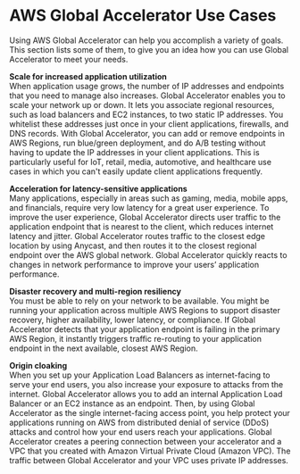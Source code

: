 # AWS Global Accelerator Use Cases<a name="introduction-benefits-of-migrating"></a>

Using AWS Global Accelerator can help you accomplish a variety of goals\. This section lists some of them, to give you an idea how you can use Global Accelerator to meet your needs\.

**Scale for increased application utilization**  
When application usage grows, the number of IP addresses and endpoints that you need to manage also increases\. Global Accelerator enables you to scale your network up or down\. It lets you associate regional resources, such as load balancers and EC2 instances, to two static IP addresses\. You whitelist these addresses just once in your client applications, firewalls, and DNS records\. With Global Accelerator, you can add or remove endpoints in AWS Regions, run blue/green deployment, and do A/B testing without having to update the IP addresses in your client applications\. This is particularly useful for IoT, retail, media, automotive, and healthcare use cases in which you can't easily update client applications frequently\.

**Acceleration for latency\-sensitive applications**  
Many applications, especially in areas such as gaming, media, mobile apps, and financials, require very low latency for a great user experience\. To improve the user experience, Global Accelerator directs user traffic to the application endpoint that is nearest to the client, which reduces internet latency and jitter\. Global Accelerator routes traffic to the closest edge location by using Anycast, and then routes it to the closest regional endpoint over the AWS global network\. Global Accelerator quickly reacts to changes in network performance to improve your users’ application performance\. 

**Disaster recovery and multi\-region resiliency**  
You must be able to rely on your network to be available\. You might be running your application across multiple AWS Regions to support disaster recovery, higher availability, lower latency, or compliance\. If Global Accelerator detects that your application endpoint is failing in the primary AWS Region, it instantly triggers traffic re\-routing to your application endpoint in the next available, closest AWS Region\.

**Origin cloaking**  
When you set up your Application Load Balancers as internet\-facing to serve your end users, you also increase your exposure to attacks from the internet\. Global Accelerator allows you to add an internal Application Load Balancer or an EC2 instance as an endpoint\. Then, by using Global Accelerator as the single internet\-facing access point, you help protect your applications running on AWS from distributed denial of service \(DDoS\) attacks and control how your end users reach your applications\. Global Accelerator creates a peering connection between your accelerator and a VPC that you created with Amazon Virtual Private Cloud \(Amazon VPC\)\. The traffic between Global Accelerator and your VPC uses private IP addresses\.